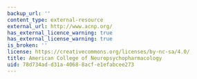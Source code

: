 ```yaml
---
backup_url: ''
content_type: external-resource
external_url: http://www.acnp.org/
has_external_licence_warning: true
has_external_license_warning: true
is_broken: ''
license: https://creativecommons.org/licenses/by-nc-sa/4.0/
title: American College of Neuropsychopharmacology
uid: 78d734ad-d31a-4068-8acf-e1efabcee273
---
```

